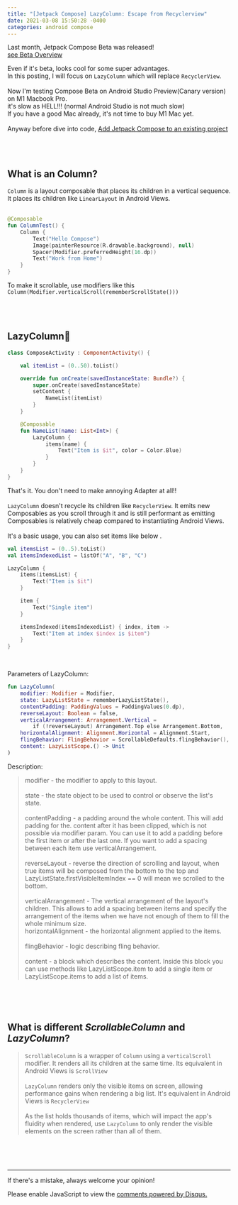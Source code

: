 ```yaml
---
title: "[Jetpack Compose] LazyColumn: Escape from Recyclerview"
date: 2021-03-08 15:50:28 -0400
categories: android compose
---
```


Last month, Jetpack Compose Beta was released!  
[see Beta Overview][beta-overview]  
  
Even if it's beta, looks cool for some super advantages.  
In this posting, I will focus on ```LazyColumn``` which will replace ```RecyclerView```.  
<br>
Now I'm testing Compose Beta on Android Studio Preview(Canary version) on M1 Macbook Pro.  
it's slow as HELL!!! (normal Android Studio is not much slow)  
If you have a good Mac already, it's not time to buy M1 Mac yet.  
<br>
Anyway before dive into code, [Add Jetpack Compose to an existing project][add-jetpack-compose]  
<br>
<br>
<br>

What is an Column?
---------------------
```Column``` is a layout composable that places its children in a vertical sequence.  
It places its children like ```LinearLayout``` in Android Views.  
<br>

```kotlin
@Composable
fun ColumnTest() {
    Column {
        Text("Hello Compose")
        Image(painterResource(R.drawable.background), null)
        Spacer(Modifier.preferredHeight(16.dp))
        Text("Work from Home")
    }
}
```
To make it scrollable, use modifiers like this ```Column(Modifier.verticalScroll(rememberScrollState()))```  
<br>
<br>
<br>

LazyColumn🐌
------------
```kotlin
class ComposeActivity : ComponentActivity() {

    val itemList = (0..50).toList()

    override fun onCreate(savedInstanceState: Bundle?) {
        super.onCreate(savedInstanceState)
        setContent {
            NameList(itemList)
        }
    }

    @Composable
    fun NameList(name: List<Int>) {
        LazyColumn {
            items(name) {
                Text("Item is $it", color = Color.Blue)
            }
        }
    }
}
```
That's it. You don't need to make annoying Adapter at all!!  
<br>
```LazyColumn``` doesn't recycle its children like ```RecyclerView```. It emits new Composables as you scroll through it and is still performant as emitting Composables is relatively cheap compared to instantiating Android Views.  
<br>
It's a basic usage, you can also set items like below . 
<br>
```kotlin
val itemsList = (0..5).toList()
val itemsIndexedList = listOf("A", "B", "C")

LazyColumn {
    items(itemsList) {
        Text("Item is $it")
    }

    item {
        Text("Single item")
    }

    itemsIndexed(itemsIndexedList) { index, item ->
        Text("Item at index $index is $item")
    }
}
```
<br>

Parameters of LazyColumn:
```kotlin
fun LazyColumn(
    modifier: Modifier = Modifier,
    state: LazyListState = rememberLazyListState(),
    contentPadding: PaddingValues = PaddingValues(0.dp),
    reverseLayout: Boolean = false,
    verticalArrangement: Arrangement.Vertical =
        if (!reverseLayout) Arrangement.Top else Arrangement.Bottom,
    horizontalAlignment: Alignment.Horizontal = Alignment.Start,
    flingBehavior: FlingBehavior = ScrollableDefaults.flingBehavior(),
    content: LazyListScope.() -> Unit
)
```
Description:
>modifier - the modifier to apply to this layout.  
><br>
>state - the state object to be used to control or observe the list's state.  
><br>
>contentPadding - a padding around the whole content. This will add padding for the. content after it has been clipped, which is not possible via modifier param. You can use it to add a padding before the first item or after the last one. If you want to add a spacing between each item use verticalArrangement.  
><br>
>reverseLayout - reverse the direction of scrolling and layout, when true items will be composed from the bottom to the top and LazyListState.firstVisibleItemIndex == 0 will mean we scrolled to the bottom.  
><br>
>verticalArrangement - The vertical arrangement of the layout's children. This allows to add a spacing between items and specify the arrangement of the items when we have not enough of them to fill the whole   minimum size.
><br>
>horizontalAlignment - the horizontal alignment applied to the items.  
><br>
>flingBehavior - logic describing fling behavior.  
><br>
>content - a block which describes the content. Inside this block you can use methods like LazyListScope.item to add a single item or LazyListScope.items to add a list of items.  
<br>
<br>
<br>

What is different *ScrollableColumn* and *LazyColumn*?
---------------------------------------------------------
>```ScrollableColumn``` is a wrapper of ```Column``` using a ```verticalScroll``` modifier. It renders all its children at the same time. Its equivalent in Android Views is ```ScrollView```  
><br>
>```LazyColumn``` renders only the visible items on screen, allowing performance gains when rendering a big list. It's equivalent in Android Views is ```RecyclerView```  
><br>
>As the list holds thousands of items, which will impact the app's fluidity when rendered, use ```LazyColumn``` to only render the visible elements on the screen rather than all of them.  
<br>
<br>
<br>

********************

If there's a mistake, always welcome your opinion!  



[beta-overview]: https://youtu.be/Ef1xKWjA9E8
[add-jetpack-compose]: https://developer.android.com/jetpack/compose/setup#add-compose

<div id="disqus_thread"></div>
<script>
    /**
    *  RECOMMENDED CONFIGURATION VARIABLES: EDIT AND UNCOMMENT THE SECTION BELOW TO INSERT DYNAMIC VALUES FROM YOUR PLATFORM OR CMS.
    *  LEARN WHY DEFINING THESE VARIABLES IS IMPORTANT: https://disqus.com/admin/universalcode/#configuration-variables    */
    /*
    var disqus_config = function () {
    this.page.url = PAGE_URL;  // Replace PAGE_URL with your page's canonical URL variable
    this.page.identifier = PAGE_IDENTIFIER; // Replace PAGE_IDENTIFIER with your page's unique identifier variable
    };
    */
    (function() { // DON'T EDIT BELOW THIS LINE
    var d = document, s = d.createElement('script');
    s.src = 'https://joon-github-io.disqus.com/embed.js';
    s.setAttribute('data-timestamp', +new Date());
    (d.head || d.body).appendChild(s);
    })();
</script>
<noscript>Please enable JavaScript to view the <a href="https://disqus.com/?ref_noscript">comments powered by Disqus.</a></noscript>
